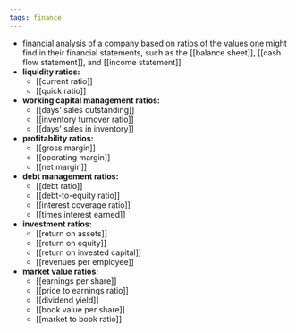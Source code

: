 ```yaml
---
tags: finance
---
```


- financial analysis of a company based on ratios of the values one might find in their financial statements, such as the [[balance sheet]], [[cash flow statement]], and [[income statement]]
- **liquidity ratios:**
	- [[current ratio]]
	- [[quick ratio]]
- **working capital management ratios:**
	- [[days' sales outstanding]]
	- [[inventory turnover ratio]]
	- [[days' sales in inventory]]
- **profitability ratios:**
	- [[gross margin]]
	- [[operating margin]]
	- [[net margin]]
- **debt management ratios:**
	- [[debt ratio]]
	- [[debt-to-equity ratio]]
	- [[interest coverage ratio]]
	- [[times interest earned]]
- **investment ratios:**
	- [[return on assets]]
	- [[return on equity]]
	- [[return on invested capital]]
	- [[revenues per employee]]
- **market value ratios:**
	- [[earnings per share]]
	- [[price to earnings ratio]]
	- [[dividend yield]]
	- [[book value per share]]
	- [[market to book ratio]]